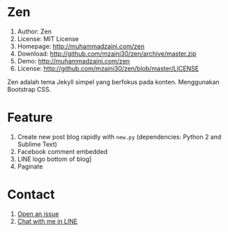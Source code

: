 # Zen

1. Author: Zen
2. License: MIT License
3. Homepage: <http://muhammadzaini.com/zen>
4. Download: <http://github.com/mzaini30/zen/archive/master.zip>
5. Demo: <http://muhammadzaini.com/zen>
6. License: <http://github.com/mzaini30/zen/blob/master/LICENSE>

Zen adalah tema Jekyll simpel yang berfokus pada konten. Menggunakan Bootstrap CSS.

# Feature

1. Create new post blog rapidly with `new.py` (dependencies: Python 2 and Sublime Text)
2. Facebook comment embedded
3. LINE logo bottom of blog]
4. Paginate

# Contact

1. [Open an issue](http://github.com/mzaini30/zen/issues)
2. [Chat with me in LINE](http://line.me/ti/p/~mzaini30)